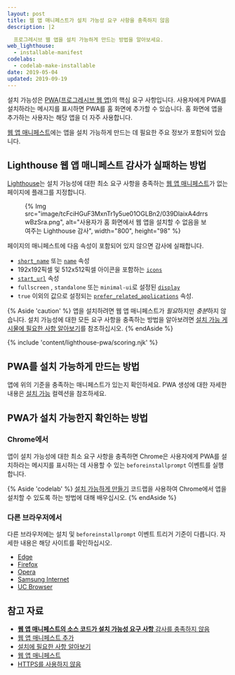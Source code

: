 ```yaml
---
layout: post
title: 웹 앱 매니페스트가 설치 가능성 요구 사항을 충족하지 않음
description: |2

  프로그레시브 웹 앱을 설치 가능하게 만드는 방법을 알아보세요.
web_lighthouse:
  - installable-manifest
codelabs:
  - codelab-make-installable
date: 2019-05-04
updated: 2019-09-19
---
```


설치 가능성은 [PWA(프로그레시브 웹 앱)](/discover-installable)의 핵심 요구 사항입니다. 사용자에게 PWA를 설치하라는 메시지를 표시하면 PWA를 홈 화면에 추가할 수 있습니다. 홈 화면에 앱을 추가하는 사용자는 해당 앱을 더 자주 사용합니다.

[웹 앱 매니페스트](/add-manifest/)에는 앱을 설치 가능하게 만드는 데 필요한 주요 정보가 포함되어 있습니다.

## Lighthouse 웹 앱 매니페스트 감사가 실패하는 방법

[Lighthouse](https://developer.chrome.com/docs/lighthouse/overview/)는 설치 가능성에 대한 최소 요구 사항을 충족하는 [웹 앱 매니페스트](/add-manifest/)가 없는 페이지에 플래그를 지정합니다.

<figure>{% Img src="image/tcFciHGuF3MxnTr1y5ue01OGLBn2/039DlaixA4drrswBzSra.png", alt="사용자가 홈 화면에서 웹 앱을 설치할 수 없음을 보여주는 Lighthouse 감사", width="800", height="98" %}</figure>

페이지의 매니페스트에 다음 속성이 포함되어 있지 않으면 감사에 실패합니다.

- [`short_name`](https://developer.mozilla.org/docs/Web/Manifest/short_name) 또는 [`name`](https://developer.mozilla.org/docs/Web/Manifest/name) 속성
- 192x192픽셀 및 512x512픽셀 아이콘을 포함하는 [`icons`](https://developer.mozilla.org/docs/Web/Manifest/icons)
- [`start_url`](https://developer.mozilla.org/docs/Web/Manifest/start_url) 속성
- `fullscreen` , `standalone` 또는 `minimal-ui`로 설정된 [`display`](https://developer.mozilla.org/docs/Web/Manifest/display)
- `true` 이외의 값으로 설정되는 [`prefer_related_applications`](https://developer.chrome.com/blog/app-install-banners-native/) 속성.

{% Aside 'caution' %} 앱을 설치하려면 웹 앱 매니페스트가 *필요*하지만 *충분*하지 않습니다. 설치 가능성에 대한 모든 요구 사항을 충족하는 방법을 알아보려면 [설치 가능 게시물에 필요한 사항 알아보기](/discover-installable)를 참조하십시오. {% endAside %}

{% include 'content/lighthouse-pwa/scoring.njk' %}

## PWA를 설치 가능하게 만드는 방법

앱에 위의 기준을 충족하는 매니페스트가 있는지 확인하세요. PWA 생성에 대한 자세한 내용은 [설치 가능](/installable/) 컬렉션을 참조하세요.

## PWA가 설치 가능한지 확인하는 방법

### Chrome에서

앱이 설치 가능성에 대한 최소 요구 사항을 충족하면 Chrome은 사용자에게 PWA를 설치하라는 메시지를 표시하는 데 사용할 수 있는 `beforeinstallprompt` 이벤트를 실행합니다.

{% Aside 'codelab' %} [설치 가능하게 만들기](/codelab-make-installable) 코드랩을 사용하여 Chrome에서 앱을 설치할 수 있도록 하는 방법에 대해 배우십시오. {% endAside %}

### 다른 브라우저에서

다른 브라우저에는 설치 및 `beforeinstallprompt` 이벤트 트리거 기준이 다릅니다. 자세한 내용은 해당 사이트를 확인하십시오.

- [Edge](https://docs.microsoft.com/en-us/microsoft-edge/progressive-web-apps#requirements)
- [Firefox](https://developer.mozilla.org/docs/Web/Progressive_web_apps/Add_to_home_screen#How_do_you_make_an_app_A2HS-ready)
- [Opera](https://dev.opera.com/articles/installable-web-apps/)
- [Samsung Internet](https://hub.samsunginter.net/docs/ambient-badging/)
- [UC Browser](https://plus.ucweb.com/docs/pwa/docs-en/zvrh56)

## 참고 자료

- [**웹 앱 매니페스트의 소스 코드가 설치 가능성 요구 사항** 감사를 충족하지 않음](https://github.com/GoogleChrome/lighthouse/blob/master/core/audits/installable-manifest.js)
- [웹 앱 매니페스트 추가](/add-manifest/)
- [설치에 필요한 사항 알아보기](/discover-installable)
- [웹 앱 매니페스트](https://developer.mozilla.org/docs/Web/Manifest)
- [HTTPS를 사용하지 않음](https://developer.chrome.com/docs/lighthouse/pwa/is-on-https/)
